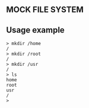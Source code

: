 ## MOCK FILE SYSTEM

## Usage example
```
> mkdir /home
/
> mkdir /root
/
> mkdir /usr
/
> ls
home
root
usr
/
>
```
